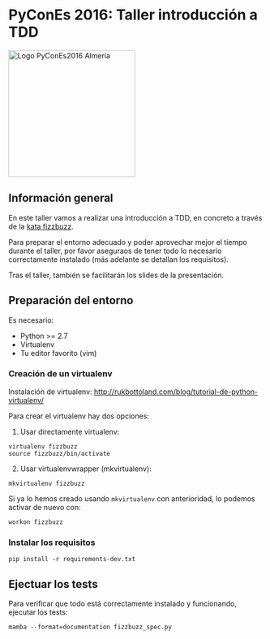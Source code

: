 # PyConEs 2016: Taller introducción a TDD
<img src="https://pbs.twimg.com/profile_images/743356612086116355/6X4srwCV.jpg" width="250" alt="Logo PyConEs2016 Almería" />

## Información general
En este taller vamos a realizar una introducción a TDD, en concreto a través de la [kata fizzbuzz](http://www.solveet.com/exercises/Kata-FizzBuzz/11).

Para preparar el entorno adecuado y poder aprovechar mejor el tiempo durante el taller, por favor aseguraos de tener todo lo necesario correctamente instalado (más adelante se detallan los requisitos).

Tras el taller, también se facilitarán los slides de la presentación.


## Preparación del entorno

Es necesario:

* Python >= 2.7
* Virtualenv
* Tu editor favorito (vim)

### Creación de un virtualenv

Instalación de virtualenv: http://rukbottoland.com/blog/tutorial-de-python-virtualenv/

Para crear el virtualenv hay dos opciones:

1. Usar directamente virtualenv:

  ```
  virtualenv fizzbuzz
  source fizzbuzz/bin/activate
  ```
2. Usar virtualenvwrapper (mkvirtualenv):

  ```
  mkvirtualenv fizzbuzz
  ```

  Si ya lo hemos creado usando `mkvirtualenv` con anterioridad, lo podemos activar de nuevo con:

  ```
  workon fizzbuzz
  ```

### Instalar los requisitos
`pip install -r requirements-dev.txt`

## Ejectuar los tests
Para verificar que todo está correctamente instalado y funcionando, ejecutar los tests:

`mamba --format=documentation fizzbuzz_spec.py`
